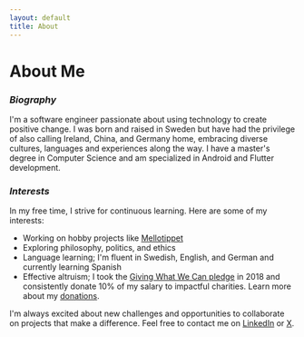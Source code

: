 ```yaml
---
layout: default
title: About
---
```


# About Me

### _Biography_

I'm a software engineer passionate about using technology to create positive
change. I was born and raised in Sweden but have had the privilege of also
calling Ireland, China, and Germany home, embracing diverse cultures, languages
and experiences along the way. I have a master's degree in Computer Science and
am specialized in Android and Flutter development.

### _Interests_

In my free time, I strive for continuous learning. Here are some of my
interests:

- Working on hobby projects like
  [Mellotippet](https://github.com/molundb/mellotippet)
- Exploring philosophy, politics, and ethics
- Language learning; I'm fluent in Swedish, English, and German and currently
  learning Spanish
- Effective altruism; I took the
  [Giving What We Can pledge](https://www.givingwhatwecan.org/pledge) in 2018
  and consistently donate 10% of my salary to impactful charities. Learn more
  about my [donations](/donations/).

I'm always excited about new challenges and opportunities to collaborate on
projects that make a difference. Feel free to contact me on
[LinkedIn](https://www.linkedin.com/in/martin-lundberg/) or
[X](https://twitter.com/martinlunddev).
